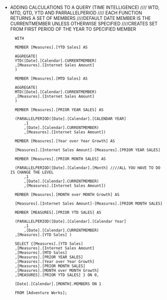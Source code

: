 - ADDING CALCULATIONS TO A QUERY (TIME INTELLIGENCE)
//// WTD, MTD, QTD, YTD AND PARRALLELPERIOD
//// EACH FUNCTION RETURNS A SET OF MEMBERS
////DEFAULT DATE MEMBER IS THE CURRENTMEMBER UNLESS OTHERWISE SPECIFIED
////CREATES SET FROM FIRST PERIOD OF THE YEAR TO SPECIFIED MEMBER

		WITH 

		MEMBER [Measures].[YTD Sales] AS

		AGGREGATE(
		YTD([Date].[Calendar].CURRENTMEMBER)
		,[Measures].[Internet Sales Amount]
		)

		MEMBER [Measures].[MTD Sales] AS

		AGGREGATE(
		MTD([Date].[Calendar].CURRENTMEMBER)
		,[Measures].[Internet Sales Amount]
		)

		MEMBER [Measures].[PRIOR YEAR SALES] AS

		(PARALLELPERIOD([Date].[Calendar].[CALENDAR YEAR]
			,1
			,[Date].[Calendar].CURRENTMEMBER)
			,[Measures].[Internet Sales Amount])

		MEMBER [Measures].[Year over Year Growth] AS

		[Measures].[Internet Sales Amount]-[Measures].[PRIOR YEAR SALES]

		MEMBER [Measures].[PRIOR MONTH SALES] AS

		(PARALLELPERIOD([Date].[Calendar].[Month] ////ALL YOU HAVE TO DO IS CHANGE THE LEVEL
			,1
			,[Date].[Calendar].CURRENTMEMBER)
			,[Measures].[Internet Sales Amount])

		MEMBER [Measures].[MONTH over MONTH Growth] AS

		[Measures].[Internet Sales Amount]-[Measures].[PRIOR MONTH SALES]

		MEMBER [MEASURES].[PRIOR YTD SALES] AS

		(PARALLELPERIOD([Date].[Calendar].[Calendar Year]
			,1
			,[Date].[Calendar].CURRENTMEMBER)
		,[Measures].[YTD Sales] )

		SELECT {[Measures].[YTD Sales]
		,[Measures].[Internet Sales Amount]
		,[Measures].[MTD Sales]
		,[Measures].[PRIOR YEAR SALES]
		,[Measures].[Year over Year Growth]
		,[Measures].[PRIOR MONTH SALES]
		,[Measures].[MONTH over MONTH Growth]
		,[MEASURES].[PRIOR YTD SALES] } ON 0,

		[Date].[Calendar].[MONTH].MEMBERS ON 1

		FROM [Adventure Works];
